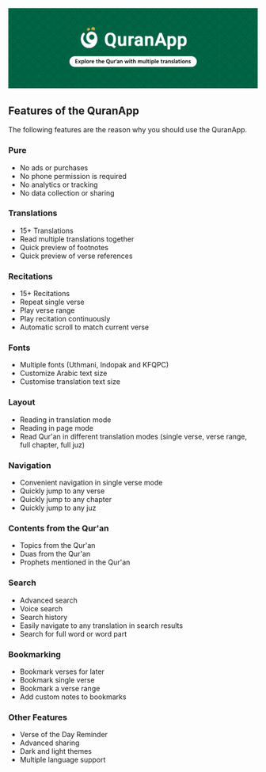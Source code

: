 <img src="/repo_assets/banner2.jpg" alt='QuranApp banner' />

## Features of the QuranApp
The following features are the reason why you should use the QuranApp.

### Pure
- No ads or purchases
- No phone permission is required
- No analytics or tracking
- No data collection or sharing

### Translations
- 15+ Translations
- Read multiple translations together
- Quick preview of footnotes
- Quick preview of verse references

### Recitations
- 15+ Recitations
- Repeat single verse
- Play verse range
- Play recitation continuously
- Automatic scroll to match current verse

### Fonts
- Multiple fonts (Uthmani, Indopak and KFQPC)
- Customize Arabic text size
- Customise translation text size

### Layout
- Reading in translation mode
- Reading in page mode
- Read Qur'an in different translation modes (single verse, verse range, full chapter, full juz)

### Navigation
- Convenient navigation in single verse mode
- Quickly jump to any verse
- Quickly jump to any chapter
- Quickly jump to any juz

### Contents from the Qur'an
- Topics from the Qur'an
- Duas from the Qur'an
- Prophets mentioned in the Qur'an

### Search
- Advanced search
- Voice search
- Search history
- Easily navigate to any translation in search results
- Search for full word or word part

### Bookmarking
- Bookmark verses for later
- Bookmark single verse
- Bookmark a verse range
- Add custom notes to bookmarks

### Other Features
- Verse of the Day Reminder
- Advanced sharing
- Dark and light themes
- Multiple language support
